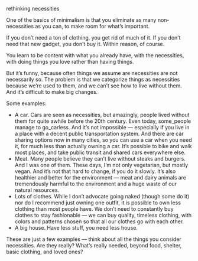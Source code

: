 rethinking necessities

One of the basics of minimalism is that you eliminate as many non-necessities
as you can, to make room for what’s important.

If you don’t need a ton of clothing, you get rid of much of it. If you don’t
need that new gadget, you don’t buy it. Within reason, of course.

You learn to be content with what you already have, with the necessities, with
doing things you love rather than having things.

But it’s funny, because often things we assume are necessities are not
necessarily so. The problem is that we categorize things as necessities because
we’re used to them, and we can’t see how to live without them. And it’s
difficult to make big changes.

Some examples:

* A car. Cars are seen as necessities, but amazingly, people lived without
  them for quite awhile before the 20th century. Even today, some_people
  manage to go_carless. And it’s not impossible — especially if you live in
  a place with a decent public transportation system. And there are car
  sharing options now in many cities, so you can use a car when you need
  it, for much less than actually owning a car. It’s possible to bike and
  walk most places, and take public transit and shared cars everywhere
  else.
* Meat. Many people believe they can’t live without steaks and burgers. And
  I was one of them. These days, I’m not only vegetarian, but mostly vegan.
  And it’s not that hard to change, if you do it slowly. It’s also
  healthier and better for the environment — meat and dairy animals are
  tremendously harmful to the environment and a huge waste of our natural
  resources.
* Lots of clothes. While I don’t advocate going naked (though some do it)
  nor do I recommend just owning one outfit, it is possible to own less
  clothing than most people have. We don’t need to constantly buy clothes
  to stay fashionable — we can buy quality, timeless clothing, with colors
  and patterns chosen so that all our clothes go with each other.
* A big house. Have less stuff, you need less house.

These are just a few examples — think about all the things you consider
necessities. Are they really? What’s really needed, beyond food, shelter, basic
clothing, and loved ones?
